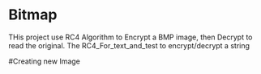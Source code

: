# Bitmap

THis project use RC4 Algorithm to Encrypt a BMP image, then Decrypt to read the original.
The RC4_For_text_and_test to encrypt/decrypt a string

#Creating new Image
